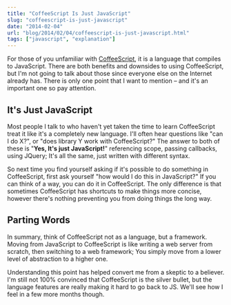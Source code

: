 ```yaml
---
title: "CoffeeScript Is Just JavaScript"
slug: "coffeescript-is-just-javascript"
date: "2014-02-04"
url: "blog/2014/02/04/coffeescript-is-just-javascript.html"
tags: ["javascript", "explanation"]
---
```


For those of you unfamiliar with [CoffeeScript](https://coffeescript.org/), it is a language that compiles to JavaScript. There are both benefits and downsides to using CoffeeScript, but I'm not going to talk about those since everyone else on the Internet already has. There is only one point that I want to mention – and it's an important one so pay attention.

## It's Just JavaScript

Most people I talk to who haven't yet taken the time to learn CoffeeScript treat it like it's a completely new language. I'll often hear questions like "can I do X?", or "does library Y work with CoffeeScript?" The answer to both of these is "**Yes, It's just JavaScript!**" referencing scope, passing callbacks, using JQuery; It's all the same, just written with different syntax.

So next time you find yourself asking if it's possible to do something in CoffeeScript, first ask yourself "how would I do this in JavaScript?" If you can think of a way, you can do it in CoffeeScript. The only difference is that sometimes CoffeeScript has shortcuts to make things more concise, however there's nothing preventing you from doing things the long way.

## Parting Words

In summary, think of CoffeeScript not as a language, but a framework. Moving from JavaScript to CoffeeScript is like writing a web server from scratch, then switching to a web framework; You simply move from a lower level of abstraction to a higher one.

Understanding this point has helped convert me from a skeptic to a believer. I'm still not 100% convinced that CoffeeScript is the silver bullet, but the language features are really making it hard to go back to JS. We'll see how I feel in a few more months though.















